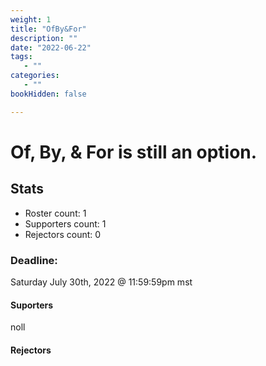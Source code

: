 ```yaml
---
weight: 1
title: "OfBy&For"
description: ""
date: "2022-06-22"
tags:
   - ""
categories:
   - ""
bookHidden: false

---
```

# Of, By, & For is still an option.


## Stats
* Roster count: 1            
* Supporters count: 1       
* Rejectors count: 0         

### Deadline:
Saturday July 30th, 2022 @ 11:59:59pm mst

#### Suporters
noll

#### Rejectors

